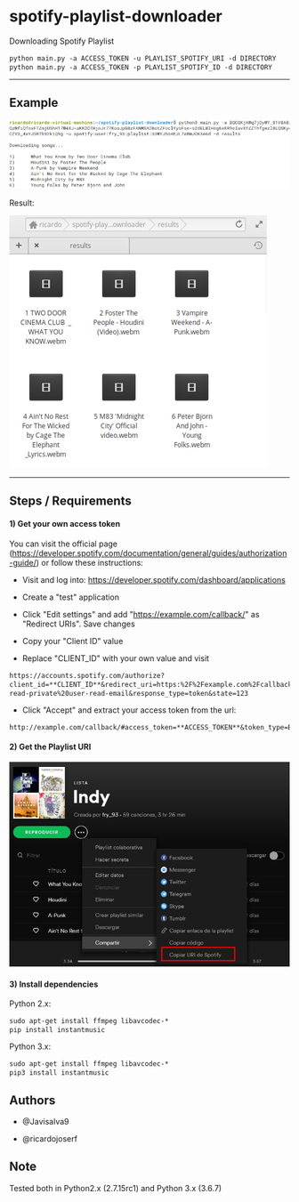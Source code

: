 # spotify-playlist-downloader
Downloading Spotify Playlist

```
python main.py -a ACCESS_TOKEN -u PLAYLIST_SPOTIFY_URI -d DIRECTORY
python main.py -a ACCESS_TOKEN -p PLAYLIST_SPOTIFY_ID -d DIRECTORY

```

--------------------------------------------------



## Example


![Screenshot](images/2.png)


Result:

![Screenshot](images/3.png)


--------------------------------------------------

## Steps / Requirements

#### 1) Get your own access token 

You can visit the official page (https://developer.spotify.com/documentation/general/guides/authorization-guide/) or follow these instructions:

- Visit and log into: https://developer.spotify.com/dashboard/applications

- Create a "test" application

- Click "Edit settings" and add "https://example.com/callback/" as "Redirect URIs". Save changes

- Copy your "Client ID" value

- Replace "CLIENT_ID" with your own value and visit 
```
https://accounts.spotify.com/authorize?client_id=**CLIENT_ID**&redirect_uri=https:%2F%2Fexample.com%2Fcallback/&scope=user-read-private%20user-read-email&response_type=token&state=123
```

- Click "Accept" and extract your access token from the url:
```
http://example.com/callback/#access_token=**ACCESS_TOKEN**&token_type=Bearer&expires_in=3600&state=123
```


#### 2) Get the Playlist URI

![Screenshot](images/1.png)



#### 3) Install dependencies


Python 2.x:

```
sudo apt-get install ffmpeg libavcodec-*
pip install instantmusic
```

Python 3.x:

```
sudo apt-get install ffmpeg libavcodec-*
pip3 install instantmusic
```

## Authors

- @Javisalva9

- @ricardojoserf

## Note

Tested both in Python2.x (2.7.15rc1) and Python 3.x (3.6.7)
